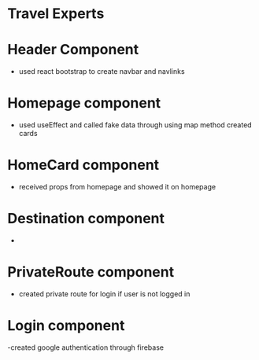 # Travel Experts

# Header Component
- used react bootstrap to create navbar and navlinks

# Homepage component
- used useEffect and called fake data through using map method created cards 

# HomeCard component
- received props from homepage and showed it on homepage

# Destination component
- 
# PrivateRoute component
- created private route for login if user is not logged in 

# Login component
-created google authentication through firebase
